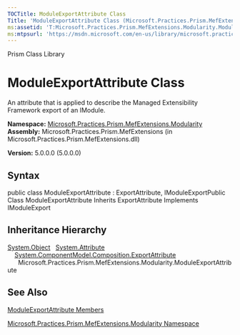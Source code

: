 ```yaml
---
TOCTitle: ModuleExportAttribute Class
Title: 'ModuleExportAttribute Class (Microsoft.Practices.Prism.MefExtensions.Modularity)'
ms:assetid: 'T:Microsoft.Practices.Prism.MefExtensions.Modularity.ModuleExportAttribute'
ms:mtpsurl: 'https://msdn.microsoft.com/en-us/library/microsoft.practices.prism.mefextensions.modularity.moduleexportattribute(v=pandp.50)'
---
```


Prism Class Library

ModuleExportAttribute Class
===========================

An attribute that is applied to describe the Managed Extensibility Framework export of an IModule.

**Namespace:** [Microsoft.Practices.Prism.MefExtensions.Modularity](https://msdn.microsoft.com/library/microsoft.practices.prism.mefextensions.modularity)
**Assembly:** Microsoft.Practices.Prism.MefExtensions (in Microsoft.Practices.Prism.MefExtensions.dll)

**Version:** 5.0.0.0 (5.0.0.0)

## Syntax


public class ModuleExportAttribute : ExportAttribute, IModuleExportPublic Class ModuleExportAttribute Inherits ExportAttribute Implements IModuleExport

Inheritance Hierarchy
---------------------

<span id="familyToggle"></span>[System.Object](http://msdn.microsoft.com/en-us/library/e5kfa45b)
  [System.Attribute](http://msdn.microsoft.com/en-us/library/e8kc3626)
    [System.ComponentModel.Composition.ExportAttribute](http://msdn.microsoft.com/en-us/library/dd234971)
      Microsoft.Practices.Prism.MefExtensions.Modularity.ModuleExportAttribute

See Also
--------


[ModuleExportAttribute Members](https://msdn.microsoft.com/allmembers.t:microsoft.practices.prism.mefextensions.modularity.moduleexportattribute)

[Microsoft.Practices.Prism.MefExtensions.Modularity Namespace](https://msdn.microsoft.com/library/microsoft.practices.prism.mefextensions.modularity)
